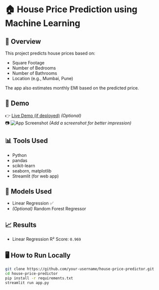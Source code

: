 # 🏠 House Price Prediction using Machine Learning

## 📌 Overview
This project predicts house prices based on:
- Square Footage
- Number of Bedrooms
- Number of Bathrooms
- Location (e.g., Mumbai, Pune)

The app also estimates monthly EMI based on the predicted price.

## 🚀 Demo
👉 [Live Demo (if deployed)](https://share.streamlit.io/...) *(Optional)*  
📷 ![App Screenshot](screenshot.png) *(Add a screenshot for better impression)*

## 📊 Tools Used
- Python
- pandas
- scikit-learn
- seaborn, matplotlib
- Streamlit (for web app)

## 🧠 Models Used
- Linear Regression ✅
- *(Optional)* Random Forest Regressor

## 📈 Results
- Linear Regression R² Score: `0.969`

## 🖥️ How to Run Locally
```bash
git clone https://github.com/your-username/house-price-predictor.git
cd house-price-predictor
pip install -r requirements.txt
streamlit run app.py
